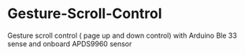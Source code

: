 # Gesture-Scroll-Control
Gesture scroll control ( page up and down control) with Arduino Ble 33 sense and onboard APDS9960 sensor 
